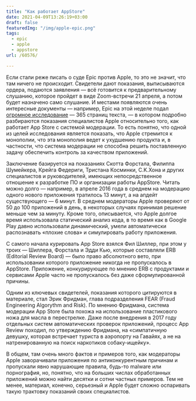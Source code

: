 ```yaml
---
title: "Как работает AppStore"
date: 2021-04-09T13:26:19+03:00
draft: false
featuredImg: "/img/apple-epic.png"
tags:
  - epic
  - apple
  - appstore
url: /60576/

---
```

 Если стали реже писать о суде Epic против Apple, то это не значит, что там ничего не происходит. Свидетели дают показания, выписываются ордера, подаются заявления — всё готовится к предварительному слушанию, которое пройдет в виде Zoom-встречи 21 апреля, а потом будет назначено само слушание. И местами появляются очень интересные документы — например, Epic на этой неделе подал [огромное исследование](https://www.courtlistener.com/recap/gov.uscourts.cand.364265/gov.uscourts.cand.364265.407.0.pdf) — 365 страниц текста, — в котором подробно разбираются показания специалистов Apple относительно того, как работает App Store с системой модерации. То есть понятно, что одной из целей исследования является показать, что Apple стремится к монополии, что эта монополия ведет к ухудшению продукта и, в частности, что система модерации не способна решить поставленную задачу обеспечить контроль за качеством приложений.

Заключение базируется на показаниях Скотта Форстала, Филиппа Шумейкера, Крейга Федериги, Тристана Косминки, C.K.Хона и других специалистов и руководителей, имеющих непосредственное отношение к разработке ПО и организации работы AppStore. Читать можно долго — например, в апреле 2016 года в среднем на модерацию одного нового приложения тратилось 13 минут, а на апдейт существующего — 6 минут. В среднем модераторы Apple проверяют от 50 до 100 приложений в день, в некоторых случаях принимая решение меньше чем за минуту. Кроме того, описывается, что Apple долгое время использовала статический анализ кода, в то время как в Google Play давно использовали динамический, умели автоматически распознавать «плохие слова» и симулировать работу приложения.

С самого начала курировать App Store взялся Фил Шиллер, при этом у троих — Шиллера, Форстала и Эдди Кью, которые составляли ERB (Editorial Review Board) — было право абсолютного вето, при использовании которого приложение никогда не пропускалось в AppStore. Приложение, конкурирующее по мнению ERB с продуктами и сервисами Apple часто не пропускалось без даже сформулированной причины.

Одним из ключевых свидетелей, показания которого цитируются в материале, стал Эрик Фридман, глава подразделения FEAR (Fraud Engineering Algorythm and Risk). По мнению Фридмана, система модерации App Store была похожа на использование пластикового ножа для масла в перестрелке. Даже после внедрения в 2017 году отдельных систем автоматических проверок приложений, процесс App Review походил, по утверждению Фридмана, на «симпатичную девушку, которая встречает туриста в аэропорту на Гавайях, а не на натренированную на поиск наркотиков собаку-ищейку». 

В общем, там очень много фактов и примеров того, как модераторы Apple заворачивали приложения по антиконкурентным причинам и пропускали явно нарушающие правила, будь-то malware или порнография, но, понятно, что на больших числах обработанных приложений можно найти десятки и сотни частных примеров. Тем не менее, материал, конечно, серьезный и Apple будет сложно оспаривать такую трактовку показаний своих специалистов.
